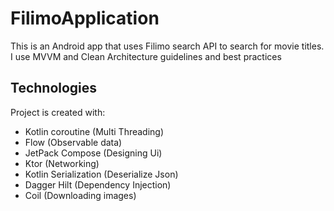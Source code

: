 # FilimoApplication
This is an Android app that uses Filimo search API to search for movie titles. I use MVVM and Clean Architecture guidelines and best practices

## Technologies
Project is created with:
* Kotlin coroutine (Multi Threading)
* Flow (Observable data)
* JetPack Compose (Designing Ui) 
* Ktor (Networking)
* Kotlin Serialization (Deserialize Json)
* Dagger Hilt (Dependency Injection)
* Coil (Downloading images)
